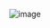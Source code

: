 ![image](https://github.com/izaiasmorais/route-handlers/assets/53953937/0eab7a72-8b06-47ed-86d8-77bbe01fbad0)
